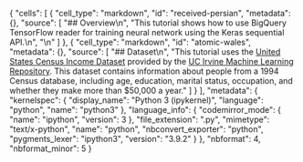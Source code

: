 {
 "cells": [
  {
   "cell_type": "markdown",
   "id": "received-persian",
   "metadata": {},
   "source": [
    "## Overview\n",
    "This tutorial shows how to use BigQuery TensorFlow reader for training neural network using the Keras sequential API.\n",
    "\n"
   ]
  },
  {
   "cell_type": "markdown",
   "id": "atomic-wales",
   "metadata": {},
   "source": [
    "## Dataset\n",
    "This tutorial uses the [United States Census Income Dataset](https://archive.ics.uci.edu/ml/datasets/census+income) provided by the [UC Irvine Machine Learning Repository](https://archive.ics.uci.edu/ml/index.php). This dataset contains information about people from a 1994 Census database, including age, education, marital status, occupation, and whether they make more than $50,000 a year."
   ]
  }
 ],
 "metadata": {
  "kernelspec": {
   "display_name": "Python 3 (ipykernel)",
   "language": "python",
   "name": "python3"
  },
  "language_info": {
   "codemirror_mode": {
    "name": "ipython",
    "version": 3
   },
   "file_extension": ".py",
   "mimetype": "text/x-python",
   "name": "python",
   "nbconvert_exporter": "python",
   "pygments_lexer": "ipython3",
   "version": "3.9.2"
  }
 },
 "nbformat": 4,
 "nbformat_minor": 5
}
